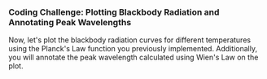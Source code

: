 ### Coding Challenge: Plotting Blackbody Radiation and Annotating Peak Wavelengths

Now, let's plot the blackbody radiation curves for different temperatures using the Planck's Law function you previously implemented. Additionally, you will annotate the peak wavelength calculated using Wien's Law on the plot.